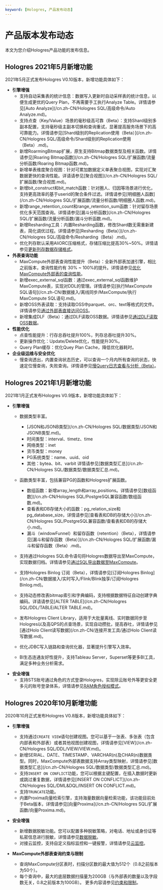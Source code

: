 ```yaml
---
keyword: [Hologres, 产品发布动态]
---
```


# 产品版本发布动态

本文为您介绍Hologres产品功能的发布信息。

## Hologres 2021年5月新增功能

2021年5月正式发布Hologres V0.10版本，新增功能具体如下：

-   **引擎增强**
    -   支持自动采集表的统计信息：数据写入更新时自动采样表的统计信息，以便生成更优的Query Plan，不再需要手工执行Analyze Table。详情请参见[Auto Analyze](/cn.zh-CN/Hologres SQL/高级命令/Auto Analyze.md)。
    -   支持点查（Key/Value）场景的毫秒级高可靠（Beta）：支持Shard级别多副本配置，支持毫秒级主副本切换和查询重试，显著提高服务场景下的高可靠能力。详情请参见[Shard级别的Replication使用（Beta）](/cn.zh-CN/Hologres SQL/高级命令/Shard级别的Replication使用（Beta）.md)。
    -   新增RoarmingBitmap扩展，原生支持Bitmap数据类型及相关函数。详情请参见[Roaring Bitmap函数](/cn.zh-CN/Hologres SQL/扩展函数/流量分析函数/Roaring Bitmap函数.md)。
    -   新增单表维度聚合视图：针对可累加数据定义单表聚合视图，实现对汇聚数据更快的查询性能。详请请参见[聚合视图](/cn.zh-CN/Hologres SQL/扩展函数/聚合视图.md)。
    -   新增bit\_construct和bit\_match函数：针对圈人、归因等场景进行优化，支持更高效率的基于userid的聚合条件过滤。详情请参见[明细圈人函数](/cn.zh-CN/Hologres SQL/扩展函数/流量分析函数/明细圈人函数.md)。
    -   新增range\_retention\_count和range\_retention\_sum函数：针对留存场景优化多天范围查询。详情请参见[漏斗分析函数](/cn.zh-CN/Hologres SQL/扩展函数/流量分析函数/漏斗分析函数.md)。
    -   新增Resharding工具：内置Resharding函数，修改Shard数无需重新建表，简化调优过程。详情请参见[Resharding（Beta）](/cn.zh-CN/Hologres SQL/高级命令/Resharding（Beta）.md)。
    -   优化列存默认采用AliORC压缩格式，存储压缩比提高30%~50%。详情请参见[更新列存数据存储格式](/cn.zh-CN/监控与运维/更新列存数据存储格式.md)。
-   **外表查询功能**
    -   MaxCompute外部表查询性能提升（Beta）：全新外部表加速引擎，相比之前版本，查询性能约有 30% ~ 100%的提升。详情请参见[优化MaxCompute外部表的查询性能](/cn.zh-CN/最佳实践/性能调优/优化MaxCompute外部表的查询性能.md)。
    -   新增exec\_external\_sql函数：通过exec\_external\_sql函数维护MaxCompute表，实现对DDL的管理。详情请参见[执行MaxCompute SQL语句](/cn.zh-CN/数据接入/离线同步/MaxCompute/执行MaxCompute SQL语句.md)。
    -   新增OSS外表读取：支持读取OSS中parquet、orc、text等格式的文件。详情请参见[通过外部表直接访问OSS](/cn.zh-CN/数据接入/离线同步/OSS/通过外部表直接访问OSS.md)。
    -   新增集成DLF（Beta）：通过DLF读取OSS数据。详情请参见[通过DLF读取OSS数据](/cn.zh-CN/数据接入/离线同步/OSS/通过DLF读取OSS数据.md)。
-   **性能优化**
    -   点查性能提升：行存总吞吐提升100%，列存总吞吐提升30%。
    -   更新操作优化：Update/Delete优化，性能提升30%。
    -   Query Plan缓存：优化Quey Plan Cache，降低优化器耗时。
-   **企业级运维与安全优化**
    -   慢查询透出，内置查询状态历史，可以查询一个月内所有查询的状态，快速定位慢查询，失败查询。详情请参见[慢Query日志查看与分析（Beta）](/cn.zh-CN/监控与运维/慢Query日志查看与分析（Beta）.md)。

## Hologres 2021年1月新增功能

2021年1月正式发布Hologres V0.9版本，新增功能具体如下：

-   **引擎增强**
    -   数据类型丰富。

        -   [JSON和JSONB类型](/cn.zh-CN/Hologres SQL/数据类型/JSON和JSONB类型.md)。
        -   时间类型：interval、timetz、time
        -   网络类型：inet
        -   货币类型：money
        -   PG系统类型：name、uuid、oid
        -   其他：bytea、bit、varbit
        详情请参见[数据类型汇总](/cn.zh-CN/Hologres SQL/数据类型/数据类型汇总.md)。

    -   函数类型丰富，包括兼容PG的函数和Hologres扩展函数。
        -   数组函数：新增array\_length和array\_positions。详情请参见[数组函数](/cn.zh-CN/Hologres SQL/PostgreSQL兼容函数/数组函数.md)。
        -   查看表和DB存储大小的函数：pg\_relation\_size和pg\_database\_size，详情请参见[查看表和DB的存储大小](/cn.zh-CN/Hologres SQL/PostgreSQL兼容函数/查看表和DB的存储大小.md)。
        -   漏斗（windowFunnel）和留存函数（retention）（Beta），详情请参见[漏斗和留存函数（Beta）](/cn.zh-CN/Hologres SQL/扩展函数/漏斗和留存函数（Beta）.md)。
    -   支持通过Hologres SQL命令语句将Hologres数据导出至MaxCompute，实现数据归档。详情请参见[通过SQL导出数据至MaxCompute](/cn.zh-CN/数据接入/离线同步/MaxCompute/通过SQL导出数据至MaxCompute.md)。
    -   支持Hologres Binlog 订阅（Beta），详情请参见[订阅Hologres Binlog](/cn.zh-CN/数据接入/实时写入/Flink/Blink独享/订阅Hologres Binlog.md)。
    -   支持动态修改表bitmap索引和字典编码，支持根据数据特征自动创建字典编码。详请请参见[ALTER TABLE](/cn.zh-CN/Hologres SQL/DDL/TABLE/ALTER TABLE.md)。
    -   发布Hologres Client Library，适用于大批量离线、实时数据同步至Hologres以及高QPS的点查场景，实现自动攒批，提高吞吐，详情请参见[通过Holo Client读写数据](/cn.zh-CN/连接开发工具/通过Holo Client读写数据.md)。
    -   优化JDBC写入链路和查询优化器，显著提升引擎写入效率。
    -   BI生态连通友好性提升，支持Tableau Server，Superset等更多BI工具，满足多种业务分析需求。
-   **安全增强**
    -   支持STS账号通过角色的方式登录Hologres，实现除云账号外等更安全更多元的账号登录体系，详情请参见[RAM角色授权模式](/cn.zh-CN/账号与权限管理/RAM角色授权模式.md)。

## Hologres 2020年10月新增功能

2020年10月正式发布Hologres V0.8版本，新增功能具体如下：

-   **引擎增强**
    -   支持通过`CREATE VIEW`语句创建视图。您可以基于一张表、多张表（包含内部表和外部表）或者其他视图创建视图，详情请参见[VIEW](/cn.zh-CN/Hologres SQL/DDL/VIEW/VIEW.md)。
    -   新增SERIAL、DATE、TIMESTAMP、VARCHAR\(n\)及CHAR\(n\)数据类型。同时，MaxCompute外部表数据支持Array类型映射，详情请参见[数据类型汇总](/cn.zh-CN/Hologres SQL/数据类型/数据类型汇总.md)。
    -   支持`INSERT ON CONFLICT`功能，您可以根据主键配置，在插入数据时更新或跳过重复数据，详情请参见[INSERT ON CONFLICT](/cn.zh-CN/Hologres SQL/DML&DQL/INSERT ON CONFLICT.md)。
    -   支持`TRUNCATE`功能。
    -   内置Proxima向量检索引擎，支持海量数据向量检索功能，该功能目前处于Beta版本，详情请参见[向量Proxima](/cn.zh-CN/Hologres SQL/扩展函数/向量Proxima.md)。
-   **安全增强**
    -   新增数据脱敏功能。您可以配置多种脱敏策略，对电话、地址或身份证等私密信息进行脱敏，详情请参见[数据脱敏](/cn.zh-CN/安全管理/数据脱敏.md)。
    -   对接云监控，支持自定义指标监控和一键报警，详情请参见[云监控](/cn.zh-CN/监控与运维/云监控.md)。
-   **MaxCompute外部表查询约束与限制**

    -   查询MaxCompute分区表时，扫描分区数的最大值为512个（0.8之前版本为50个）。
    -   每个查询中，最大的底层数据扫描量为200GB（与外部表的数量以及字段数无关，0.8之前版本为100GB）。
    更多内容请参见[约束和限制](/cn.zh-CN/常见问题/约束和限制.md)。


